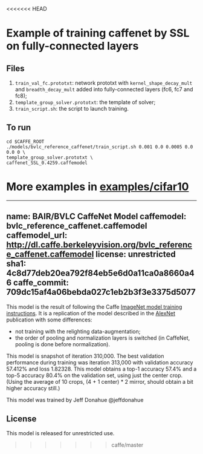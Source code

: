 <<<<<<< HEAD
# Example of training caffenet by SSL on fully-connected layers
## Files
1. `train_val_fc.prototxt`: network prototxt with `kernel_shape_decay_mult` and `breadth_decay_mult` added into fully-connected layers (fc6, fc7 and fc8);
2. `template_group_solver.prototxt`: the template of solver;
3. `train_script.sh`: the script to launch training.

## To run
```
cd $CAFFE_ROOT
./models/bvlc_reference_caffenet/train_script.sh 0.001 0.0 0.0005 0.0 0.0 0 \
template_group_solver.prototxt \
caffenet_SSL_0.4259.caffemodel
```

More examples in [examples/cifar10](/examples/cifar10)
=======
---
name: BAIR/BVLC CaffeNet Model
caffemodel: bvlc_reference_caffenet.caffemodel
caffemodel_url: http://dl.caffe.berkeleyvision.org/bvlc_reference_caffenet.caffemodel
license: unrestricted
sha1: 4c8d77deb20ea792f84eb5e6d0a11ca0a8660a46
caffe_commit: 709dc15af4a06bebda027c1eb2b3f3e3375d5077
---

This model is the result of following the Caffe [ImageNet model training instructions](http://caffe.berkeleyvision.org/gathered/examples/imagenet.html).
It is a replication of the model described in the [AlexNet](http://papers.nips.cc/paper/4824-imagenet-classification-with-deep-convolutional-neural-networks) publication with some differences:

- not training with the relighting data-augmentation;
- the order of pooling and normalization layers is switched (in CaffeNet, pooling is done before normalization).

This model is snapshot of iteration 310,000.
The best validation performance during training was iteration 313,000 with validation accuracy 57.412% and loss 1.82328.
This model obtains a top-1 accuracy 57.4% and a top-5 accuracy 80.4% on the validation set, using just the center crop.
(Using the average of 10 crops, (4 + 1 center) * 2 mirror, should obtain a bit higher accuracy still.)

This model was trained by Jeff Donahue @jeffdonahue

## License

This model is released for unrestricted use.
>>>>>>> caffe/master
